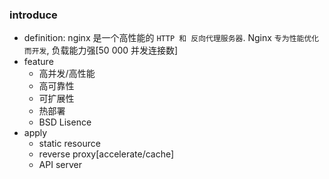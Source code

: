 ### introduce

- definition:
  nginx 是一个高性能的 `HTTP 和 反向代理服务器`. Nginx `专为性能优化而开发`, 负载能力强[50 000 并发连接数]
- feature
  - 高并发/高性能
  - 高可靠性
  - 可扩展性
  - 热部署
  - BSD Lisence
- apply
  - static resource
  - reverse proxy[accelerate/cache]
  - API server
